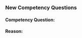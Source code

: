 ### New Competency Questions

#### Competency Question:
<!--- Please, provide the new Competency Question you would like to propose. -->

#### Reason:
<!--- Please, provide the motivation for your proposal.-->
